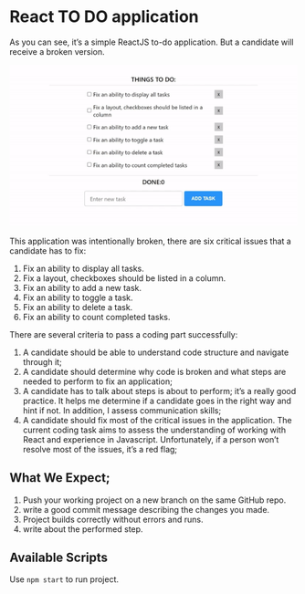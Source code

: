 # React TO DO application

As you can see, it’s a simple ReactJS to-do application. 
But a candidate will receive a broken version.

![My animated logo](src/assets/workingImg.gif)



This application was intentionally broken, there are six critical issues that a candidate has to fix:

1. Fix an ability to display all tasks.
2. Fix a layout, checkboxes should be listed in a column.
3. Fix an ability to add a new task.
4. Fix an ability to toggle a task.
5. Fix an ability to delete a task.
6. Fix an ability to count completed tasks.

There are several criteria to pass a coding part successfully:

1. A candidate should be able to understand code structure and navigate through it;
2. A candidate should determine why code is broken and what steps are needed to perform to fix an application;
3. A candidate has to talk about steps is about to perform; it’s a really good practice. It helps me determine if a candidate goes in the right way and hint if not. In addition, I assess communication skills;
4. A candidate should fix most of the critical issues in the application. The current coding task aims to assess the understanding of working with React and experience in Javascript. Unfortunately, if a person won’t resolve most of the issues, it’s a red flag;


## What We Expect;
1. Push your working project on a new branch on the same GitHub repo.
2. write a good commit message describing the changes you made.
3. Project builds correctly without errors and runs.
3. write about the performed step. 

## Available Scripts

Use `npm start` to run project.